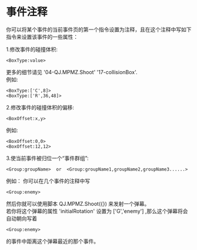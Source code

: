 # 事件注释

你可以将某个事件的当前事件页的第一个指令设置为注释，且在这个注释中写如下指令来设置该事件的一些属性：

1.修改事件的碰撞体积:   

```
<BoxType:value>
```

更多的细节请见 '04-QJ.MPMZ.Shoot' '17-collisionBox'.   
  例如:   

```
<BoxType:['C',8]>
<BoxType:['R',36,48]>
```

2.修改事件的碰撞体积的偏移:   

```
<BoxOffset:x,y>
```

   例如:   

```
<BoxOffset:0,0>
<BoxOffset:12,12>
```

3.使当前事件被归位一个“事件群组”:   

```
<Group:groupName>  or  <Group:groupName1,groupName2,groupName3......> 
```

   例如： 你可以在几个事件的注释中写    

```
<Group:enemy>
```

然后你就可以使用脚本 QJ.MPMZ.Shoot({}) 来发射一个弹幕。   
若你将这个弹幕的属性 'initialRotation' 设置为 ['G','enemy'] ,那么这个弹幕将会自动朝向写着

```
<Group:enemy>
```

的事件中距离这个弹幕最近的那个事件。